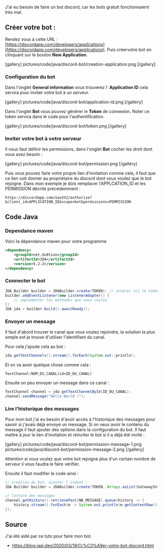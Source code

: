 
J'ai eu besoin de faire un bot discord, car les bots gratuit fonctionnaient très mal.

## Créer votre bot : 

Rendez vous à cette URL : [https://discordapp.com/developers/applications](https://discordapp.com/developers/applications). 
Puis créervotre bot en clinquant sur le bouton __New Application__.

[gallery]
pictures/code/java/discord-bot/creation-application.png
[/gallery]

### Configuration du bot

Dans l'onglet __General information__ vous trouverez l' __Application ID__ cela servira pour inviter votre bot à un serveur. 

[gallery]
pictures/code/java/discord-bot/application-id.png
[/gallery]

Dans l'onglet __Bot__ vous pouvez générer le __Token__ de connexion. Noter ce token servira dans le code pour l'authentification.

[gallery]
pictures/code/java/discord-bot/token.png
[/gallery]

### Inviter votre bot à votre serveur

Il vous faut définir les permissions, dans l'onglet __Bot__ cocher les droit dont vous avez besoin : 

[gallery]
pictures/code/java/discord-bot/permission.png
[/gallery]

Puis vous pouvez faire votre propre lien d'invitation comme cela, il faut que ce lien soit donner au propriétaire du discord dont vous voulez que le bot rejoigne. 
Dans mon exemple je dois remplacer l'APPLCATION_ID et les PERMISSION décrite précédemment : 

~~~shell
https://discordapp.com/oauth2/authorize?&client_id=APPLICATION_ID&scope=bot&permissions=PERMISSION
~~~

## Code Java

### Dependance maven 

Voici la dépendance maven pour votre programme

~~~xml
<dependency>
    <groupId>net.dv8tion</groupId>
    <artifactId>JDA</artifactId>
    <version>5.2.2</version>
</dependency>
~~~

### Connecter le bot 

~~~java
JDA Builder builder = JDABuilder.create(TOKEN); // insérer ici le token vu précédemment. 
builder.addEventListener(new ListenerAdapter() {
    // implementer les méthodes que vous voulez
})
JDA jda = builder.build().awaitReady();
~~~

### Envoyer un message

Il faut d'abord trouver le canal que vous voulez rejoindre, la solution la plus simple est je trouve d'utiliser l'identifiant du canal. 

Pour cela j'ajoute cela au bot : 

~~~java
jda.getTextChannels().stream().forEach(System.out::println);
~~~

Et on va avoir quelque chose comme cela : 

~~~
TextChannel:NOM_DU_CANAL(id=ID_DU_CANAL)
~~~

Ensuite on peu envoyer un message dans ce canal : 

~~~java
TextChannel channel = jda.getTextChannelById(ID_DU_CANAL);
channel.sendMessage("Hello World !");
~~~

### Lire l'historique des messages

Pour mon bot j'ai eu besoin d'avoir accès à l'historique des messages pour savoir si j'avais déjà envoyé un message. 
Si on veux avoir le contenu du message il faut ajouter des options dans la configuration du bot. 
Il faut mettre à jour le lien d'invitation et réinviter le bot si il a déjà été invité : 

[gallery]
pictures/code/java/discord-bot/permission-message-1.png
pictures/code/java/discord-bot/permission-message-2.png
[/gallery]

Attention si vous voulez que votre bot rejoigne plus d'un certain nombre de serveur il vous faudra le faire vérifier.

Ensuite il faut modifier le code ainsi :

~~~java
// création du bot, ajouter l'indent : 
JDA Builder builder = JDABuilder.create(TOKEN, Arrays.asList(GatewayIntent.MESSAGE_CONTENT));

// lecture des messages
channel.getHistory().retrievePast(NB_MESSAGE).queue(history -> {
    history.stream().forEach(m -> System.out.println(m.getContentRaw()));
});
~~~

## Source

J'ai été aidé par ce tuto pour faire mon bot.

- https://blog.jaaj.dev/2020/03/19/Cr%C3%A9er-votre-bot-discord.html
